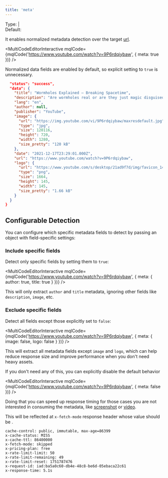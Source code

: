 ```yaml
---
title: 'meta'
--- 
```


Type: <TypeContainer><Type children='<boolean>'/> | <Type children='<object>'/></TypeContainer><br/>
Default: <Type children='true'/>

It enables normalized metadata detection over the target [url](/docs/api/parameters/url).

<MultiCodeEditorInteractive mqlCode={mqlCode('https://www.youtube.com/watch?v=9P6rdqiybaw', { 
  meta: true
})} />

Normalized data fields are enabled by default, so explicit setting to `true` is unnecessary.

```json
  "status": "success",
  "data": {
    "title": "Wormholes Explained – Breaking Spacetime",
    "description": "Are wormholes real or are they just magic disguised as physics and maths? And if they are real how do they work and where can we find them?Sources and furthe...",
    "lang": "en",
    "author": null,
    "publisher": "YouTube",
    "image": {
      "url": "https://img.youtube.com/vi/9P6rdqiybaw/maxresdefault.jpg",
      "type": "jpg",
      "size": 120116,
      "height": 720,
      "width": 1280,
      "size_pretty": "120 kB"
    },
    "date": "2021-12-17T23:29:01.000Z",
    "url": "https://www.youtube.com/watch?v=9P6rdqiybaw",
    "logo": {
      "url": "https://www.youtube.com/s/desktop/21ad9f7d/img/favicon_144x144.png",
      "type": "png",
      "size": 1664,
      "height": 145,
      "width": 145,
      "size_pretty": "1.66 kB"
    }
  }
}
```

## Configurable Detection

You can configure which specific metadata fields to detect by passing an object with field-specific settings:

### Include specific fields

Detect only specific fields by setting them to `true`:

<MultiCodeEditorInteractive mqlCode={mqlCode('https://www.youtube.com/watch?v=9P6rdqiybaw', { 
  meta: { author: true, title: true }
})} />

This will only extract `author` and `title` metadata, ignoring other fields like `description`, `image`, etc.

### Exclude specific fields

Detect all fields except those explicitly set to `false`:

<MultiCodeEditorInteractive mqlCode={mqlCode('https://www.youtube.com/watch?v=9P6rdqiybaw', { 
  meta: { image: false, logo: false }
})} />

This will extract all metadata fields except `image` and `logo`, which can help reduce response size and improve performance when you don't need heavy assets.

If you don't need any of this, you can explicitly disable the default behavior 

<MultiCodeEditorInteractive mqlCode={mqlCode('https://www.youtube.com/watch?v=9P6rdqiybaw', { 
  meta: false
})} />

Doing that you can speed up response timing for those cases you are not interested in consuming the metadata, like [screenshot](/docs/api/parameters/screenshot) or [video](/docs/api/parameters/video).

This will be reflected at `x-fetch-mode` response header whose value should be <Type children="'skipped'"/>.

```headers{4}
cache-control: public, immutable, max-age=86399
x-cache-status: MISS
x-cache-ttl: 86400000
x-fetch-mode: skipped
x-pricing-plan: free
x-rate-limit-limit: 50
x-rate-limit-remaining: 49
x-rate-limit-reset: 1751787476
x-request-id: iad:ba5a0c60-db4e-48c8-be6d-05ebaca22c61
x-response-time: 5.1s
```
